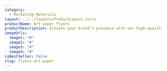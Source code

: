 ```yaml
---
category:
  - Marketing Materials
layout: ../../layouts/ProductLayout.astro
productName: Art paper flyers
productDescription: Elevate your brand's presence with our high-quality Art paper flyers, crafted to make a lasting impression. Perfect for businesses aiming to stand out with professional and vibrant marketing materials.
imageUrls:
  image1: "#"
  image2: "#"
  image3: "#"
  image4: "#"
isBestSeller: False
slug: flyers-art-paper
---
```


